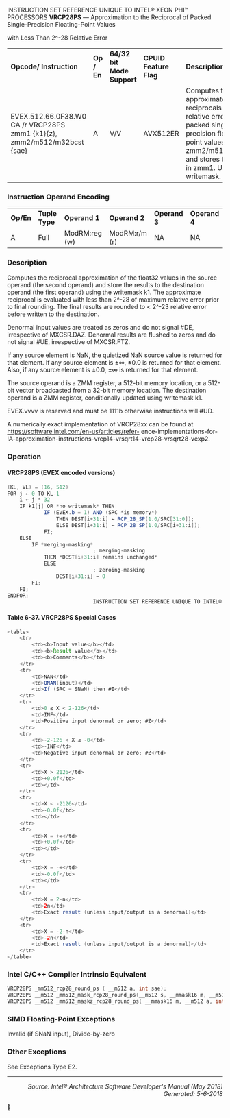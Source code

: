 INSTRUCTION SET REFERENCE UNIQUE TO INTEL® XEON PHI™ PROCESSORS
<b>VRCP28PS</b> — Approximation to the Reciprocal of Packed Single-Precision Floating-Point Values

with Less Than 2^-28 Relative Error
<table>
	<tr>
		<td><b>Opcode/ Instruction</b></td>
		<td><b>Op / En</b></td>
		<td><b>64/32 bit Mode Support</b></td>
		<td><b>CPUID Feature Flag</b></td>
		<td><b>Description</b></td>
	</tr>
	<tr>
		<td>EVEX.512.66.0F38.W0 CA /r VRCP28PS zmm1 {k1}{z}, zmm2/m512/m32bcst {sae}</td>
		<td>A</td>
		<td>V/V</td>
		<td>AVX512ER</td>
		<td>Computes the approximate reciprocals ( < 2^-28 relative error) of the packed single-precision floating-point values in zmm2/m512/m32bcst and stores the results in zmm1. Under writemask.</td>
	</tr>
</table>


### Instruction Operand Encoding
<table>
	<tr>
		<td><b>Op/En</b></td>
		<td><b>Tuple Type</b></td>
		<td><b>Operand 1</b></td>
		<td><b>Operand 2</b></td>
		<td><b>Operand 3</b></td>
		<td><b>Operand 4</b></td>
	</tr>
	<tr>
		<td>A</td>
		<td>Full</td>
		<td>ModRM:reg (w)</td>
		<td>ModRM:r/m (r)</td>
		<td>NA</td>
		<td>NA</td>
	</tr>
</table>


### Description
Computes the reciprocal approximation of the float32 values in the source operand (the second operand) and store
the results to the destination operand (the first operand) using the writemask k1. The approximate reciprocal is
evaluated with less than 2^-28 of maximum relative error prior to final rounding. The final results are rounded to
< 2^-23 relative error before written to the destination.

Denormal input values are treated as zeros and do not signal \#DE, irrespective of MXCSR.DAZ. Denormal results
are flushed to zeros and do not signal \#UE, irrespective of MXCSR.FTZ.

If any source element is NaN, the quietized NaN source value is returned for that element. If any source element is
±∞, ±0.0 is returned for that element. Also, if any source element is ±0.0, ±∞ is returned for that element.

The source operand is a ZMM register, a 512-bit memory location, or a 512-bit vector broadcasted from a 32-bit
memory location. The destination operand is a ZMM register, conditionally updated using writemask k1.

EVEX.vvvv is reserved and must be 1111b otherwise instructions will \#UD.

A numerically exact implementation of VRCP28xx can be found at https://software.intel.com/en-us/articles/refer-
ence-implementations-for-IA-approximation-instructions-vrcp14-vrsqrt14-vrcp28-vrsqrt28-vexp2.

### Operation


#### VRCP28PS (EVEX encoded versions)
```java
(KL, VL) = (16, 512)
FOR j ← 0 TO KL-1
    i ← j * 32
    IF k1[j] OR *no writemask* THEN
            IF (EVEX.b = 1) AND (SRC *is memory*)
                THEN DEST[i+31:i] ← RCP_28_SP(1.0/SRC[31:0]);
                ELSE DEST[i+31:i] ← RCP_28_SP(1.0/SRC[i+31:i]);
            FI;
    ELSE 
        IF *merging-masking*
                            ; merging-masking
            THEN *DEST[i+31:i] remains unchanged*
            ELSE 
                            ; zeroing-masking
                DEST[i+31:i] ← 0
        FI;
    FI;
ENDFOR;
                            INSTRUCTION SET REFERENCE UNIQUE TO INTEL® XEON PHI™ PROCESSORS
```
#### Table 6-37. VRCP28PS Special Cases
```java
<table>
	<tr>
		<td><b>Input value</b></td>
		<td><b>Result value</b></td>
		<td><b>Comments</b></td>
	</tr>
	<tr>
		<td>NAN</td>
		<td>QNAN(input)</td>
		<td>If (SRC = SNaN) then #I</td>
	</tr>
	<tr>
		<td>0 ≤ X < 2-126</td>
		<td>INF</td>
		<td>Positive input denormal or zero; #Z</td>
	</tr>
	<tr>
		<td>-2-126 < X ≤ -0</td>
		<td>-INF</td>
		<td>Negative input denormal or zero; #Z</td>
	</tr>
	<tr>
		<td>X > 2126</td>
		<td>+0.0f</td>
		<td></td>
	</tr>
	<tr>
		<td>X < -2126</td>
		<td>-0.0f</td>
		<td></td>
	</tr>
	<tr>
		<td>X = +∞</td>
		<td>+0.0f</td>
		<td></td>
	</tr>
	<tr>
		<td>X = -∞</td>
		<td>-0.0f</td>
		<td></td>
	</tr>
	<tr>
		<td>X = 2-n</td>
		<td>2n</td>
		<td>Exact result (unless input/output is a denormal)</td>
	</tr>
	<tr>
		<td>X = -2-n</td>
		<td>-2n</td>
		<td>Exact result (unless input/output is a denormal)</td>
	</tr>
</table>

```
### Intel C/C++ Compiler Intrinsic Equivalent
```c
VRCP28PS _mm512_rcp28_round_ps ( __m512 a, int sae);
VRCP28PS __m512 _mm512_mask_rcp28_round_ps(__m512 s, __mmask16 m, __m512 a, int sae);
VRCP28PS __m512 _mm512_maskz_rcp28_round_ps( __mmask16 m, __m512 a, int sae);
```
### SIMD Floating-Point Exceptions
Invalid (if SNaN input), Divide-by-zero

### Other Exceptions

See Exceptions Type E2.

 --- 
<p align="right"><i>Source: Intel® Architecture Software Developer's Manual (May 2018)<br>Generated: 5-6-2018</i></p>
